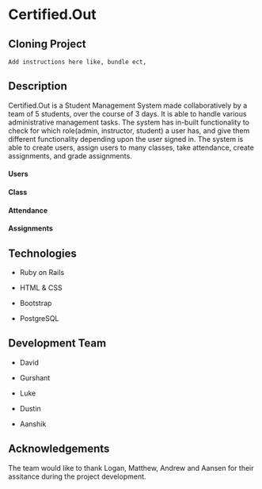# Certified.Out

## Cloning Project
```
Add instructions here like, bundle ect,
```

## Description

Certified.Out is a Student Management System made collaboratively by a team of 5 students, over the course of 3 days. It is able to  handle various administrative management tasks. The system has in-built functionality to check for which role(admin, instructor, student) a user has, and give them different functionality depending upon the user signed in. The system is able to create users, assign users to many classes, take attendance, create assignments, and grade assignments.

#### Users

#### Class

#### Attendance

#### Assignments

## Technologies

* Ruby on Rails

* HTML & CSS

* Bootstrap

* PostgreSQL

## Development Team 

* David 

* Gurshant 

* Luke 

* Dustin

* Aanshik

## Acknowledgements

The team would like to thank Logan, Matthew, Andrew and Aansen for their assitance during the project development.

